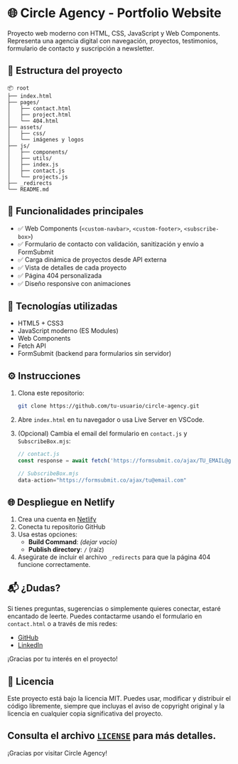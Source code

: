 # 🌐 Circle Agency - Portfolio Website

Proyecto web moderno con HTML, CSS, JavaScript y Web Components. Representa una agencia digital con navegación, proyectos, testimonios, formulario de contacto y suscripción a newsletter.

## 📁 Estructura del proyecto

```
📦 root
├── index.html
├── pages/
│   ├── contact.html
│   ├── project.html
│   └── 404.html
├── assets/
│   ├── css/
│   └── imágenes y logos
├── js/
│   ├── components/
│   ├── utils/
│   ├── index.js
│   ├── contact.js
│   └── projects.js
├── _redirects
└── README.md
```

## 🚀 Funcionalidades principales

- ✅ Web Components (`<custom-navbar>`, `<custom-footer>`, `<subscribe-box>`)
- ✅ Formulario de contacto con validación, sanitización y envío a FormSubmit
- ✅ Carga dinámica de proyectos desde API externa
- ✅ Vista de detalles de cada proyecto
- ✅ Página 404 personalizada
- ✅ Diseño responsive con animaciones

## 🧪 Tecnologías utilizadas

- HTML5 + CSS3
- JavaScript moderno (ES Modules)
- Web Components
- Fetch API
- FormSubmit (backend para formularios sin servidor)

## ⚙️ Instrucciones

1. Clona este repositorio:
   ```bash
   git clone https://github.com/tu-usuario/circle-agency.git
   ```

2. Abre `index.html` en tu navegador o usa Live Server en VSCode.

3. (Opcional) Cambia el email del formulario en `contact.js` y `SubscribeBox.mjs`:
   ```js
   // contact.js
   const response = await fetch('https://formsubmit.co/ajax/TU_EMAIL@gmail.com', { ... })

   // SubscribeBox.mjs
   data-action="https://formsubmit.co/ajax/tu@email.com"
   ```

## 🌐 Despliegue en Netlify

1. Crea una cuenta en [Netlify](https://netlify.com)
2. Conecta tu repositorio GitHub
3. Usa estas opciones:
   - **Build Command**: *(dejar vacío)*
   - **Publish directory**: `/` (raíz)
4. Asegúrate de incluir el archivo `_redirects` para que la página 404 funcione correctamente.

## 📬 ¿Dudas?

Si tienes preguntas, sugerencias o simplemente quieres conectar, estaré encantado de leerte. Puedes contactarme usando el formulario en `contact.html` o a través de mis redes:

- [GitHub](https://github.com/tu-usuario)
- [LinkedIn](https://www.linkedin.com/in/tu-usuario)

¡Gracias por tu interés en el proyecto!


## 📄 Licencia

Este proyecto está bajo la licencia MIT. Puedes usar, modificar y distribuir el código libremente, siempre que incluyas el aviso de copyright original y la licencia en cualquier copia significativa del proyecto.

Consulta el archivo [`LICENSE`](./LICENSE) para más detalles.
---

¡Gracias por visitar Circle Agency!
